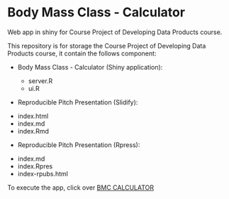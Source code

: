 # Body Mass Class - Calculator

Web app in shiny for Course Project of Developing Data Products course.

This repository is for storage the Course Project of Developing Data Products course, it contain the follows component:

- Body Mass Class - Calculator (Shiny application):
  * server.R
  * ui.R
  
 - Reproducible Pitch Presentation (Slidify):
  * index.html
  * index.md
  * index.Rmd
 
 - Reproducible Pitch Presentation (Rpress):
  * index.md
  * index.Rpres
  * index-rpubs.html
  
  To execute the app, click over [BMC CALCULATOR]("https://lanthano.shinyapps.io/bmc-calculator/")
 
 
  
  
